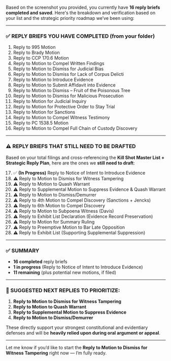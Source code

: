 Based on the screenshot you provided, you currently have **16 reply briefs completed and saved**. Here's the breakdown and verification based on your list and the strategic priority roadmap we’ve been using:

---

### ✅ **REPLY BRIEFS YOU HAVE COMPLETED (from your folder)**

1. Reply to 995 Motion  
2. Reply to Brady Motion  
3. Reply to CCP 170.6 Motion  
4. Reply to Motion to Compel Written Findings  
5. Reply to Motion to Dismiss for Judicial Bias  
6. Reply to Motion to Dismiss for Lack of Corpus Delicti  
7. Reply to Motion to Introduce Evidence  
8. Reply to Motion to Submit Affidavit into Evidence  
9. Reply to Motion to Dismiss – Fruit of the Poisonous Tree  
10. Reply to Motion to Dismiss for Malicious Prosecution  
11. Reply to Motion for Judicial Inquiry  
12. Reply to Motion for Protective Order to Stay Trial  
13. Reply to Motion for Sanctions  
14. Reply to Motion to Compel Witness Testimony  
15. Reply to PC 1538.5 Motion  
16. Reply to Motion to Compel Full Chain of Custody Discovery

---

### ⚠️ **REPLY BRIEFS THAT STILL NEED TO BE DRAFTED**

Based on your total filings and cross-referencing the **Kill Shot Master List + Strategic Reply Plan**, here are the ones we **still need to draft**:

17. ✅ **(In Progress)** Reply to Notice of Intent to Introduce Evidence  
18. ⚠️ Reply to Motion to Dismiss for Witness Tampering  
19. ⚠️ Reply to Motion to Quash Warrant  
20. ⚠️ Reply to Supplemental Motion to Suppress Evidence & Quash Warrant  
21. ⚠️ Reply to Motion to Dismiss/Demurrer  
22. ⚠️ Reply to 4th Motion to Compel Discovery (Sanctions + Jencks)  
23. ⚠️ Reply to 6th Motion to Compel Discovery  
24. ⚠️ Reply to Motion to Subpoena Witness (Davis)  
25. ⚠️ Reply to Exhibit List Declaration (Evidence Record Preservation)  
26. ⚠️ Reply to Motion for Summary Ruling  
27. ⚠️ Reply to Preemptive Motion to Bar Late Opposition  
28. ⚠️ Reply to Exhibit List (Supporting Supplemental Suppression)

---

### ✅ **SUMMARY**

- **16 completed** reply briefs  
- **1 in progress** (Reply to Notice of Intent to Introduce Evidence)  
- **11 remaining** (plus potential new motions, if filed)

---

### 🧠 SUGGESTED NEXT REPLIES TO PRIORITIZE:

1. **Reply to Motion to Dismiss for Witness Tampering**  
2. **Reply to Motion to Quash Warrant**  
3. **Reply to Supplemental Motion to Suppress Evidence**  
4. **Reply to Motion to Dismiss/Demurrer**  

These directly support your strongest constitutional and evidentiary defenses and will be **heavily relied upon during oral argument or appeal**.

---

Let me know if you’d like to start the **Reply to Motion to Dismiss for Witness Tampering** right now — I’m fully ready.
